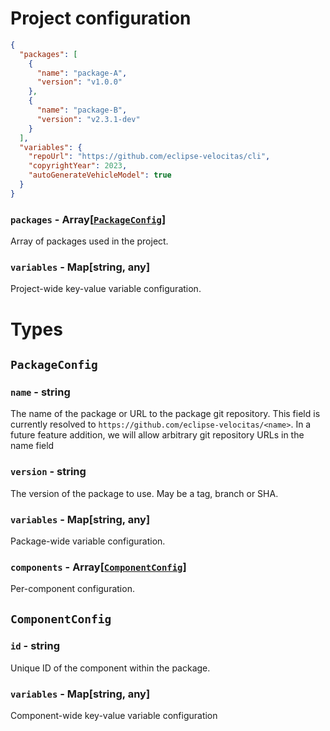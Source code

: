 # Project configuration

```json
{
  "packages": [
    {
      "name": "package-A",
      "version": "v1.0.0"
    },
    {
      "name": "package-B",
      "version": "v2.3.1-dev"
    }
  ],
  "variables": {
    "repoUrl": "https://github.com/eclipse-velocitas/cli",
    "copyrightYear": 2023,
    "autoGenerateVehicleModel": true
  }
}
```

### `packages` - Array[[`PackageConfig`](#packageconfig)]

Array of packages used in the project.

### `variables` - Map[string, any]

Project-wide key-value variable configuration.

# Types

## `PackageConfig`

### `name` - string

The name of the package or URL to the package git repository. This field is currently resolved to `https://github.com/eclipse-velocitas/<name>`. In a future feature addition, we will allow arbitrary git repository URLs in the name field

### `version` - string

The version of the package to use. May be a tag, branch or SHA.

### `variables` - Map[string, any]

Package-wide variable configuration.

### `components` - Array[[`ComponentConfig`](#componentconfig)]

Per-component configuration.

## `ComponentConfig`

### `id` - string

Unique ID of the component within the package.

### `variables` - Map[string, any]

Component-wide key-value variable configuration
